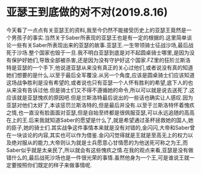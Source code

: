 # 亚瑟王到底做的对不对(2019.8.16)

今天看了一点点有关亚瑟王的资料,我至今仍然不能接受历史上的亚瑟王竟然是一个男孩子的事实.当然关于Saber所表现的亚瑟王也是有一定的根据的.这里简单谈论一些有关Saber所表现出来的亚瑟的故事.亚瑟王.一生带领骑士征战沙场,最后战死于沙场.整个国家也毁于一旦.我不明白亚瑟到底是对不起圆桌骑士哪里,是因为没有保护好她们,导致全部被杀害,还是因为没有守护好这个国家.FZ里的狂阶兰斯洛特是亚瑟的一个手下,他说道亚瑟从来没有真正的关心过他们,或者说没有真的知道她们想要的是什么.以至于最后全军覆没.从另一个角度,应该是圆桌骑士们应该知道这场战争胜利是没有希望的,或者说也只有亚瑟一个人怀有胜利的希望,底下人的也从来没有告诉过他.但是骑士们又不得不遵循她的命令,所以可以就是说去送死了.这应该就是亚瑟愧疚的原因吧.但是兰斯洛特最后说出的一些话也确实让人感叹.因为亚瑟对他们太好了,本该惩罚兰斯洛特的,但是最后并没有.以至于兰斯洛特怀着愧疚之情,也一直没有脸面面对亚瑟,但是自始至终都是很佩服亚瑟,可以永远追随的高高在上的王.后来我就知道Saber的愿望是什么了,就是希望通过圣杯拯救她的国人,她的臣子,她的骑士们.其实战争这件事情本来就是没有对错的,金闪闪,大帝和Saber曾在一块谈论的内容,其实也可以作为借鉴.金闪闪觉得就是王就是至高无上的权力以及绝对服从的能力,大帝则认为就是士兵愿意心甘情愿的为他送死可称之为王,而Saber似乎就是太亲民了,所以就会有这些愧疚之情.在我的观点来看,亚瑟是没有做错什么的,最后战死沙场也是一件很光荣的事情.虽然他身为一个王,可是谁说王就一定要按照你们既定的样子来做事情呢.
